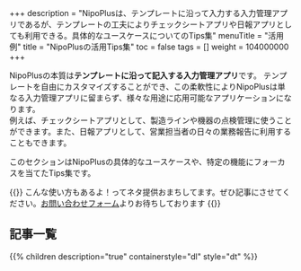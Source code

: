 +++
description = "NipoPlusは、テンプレートに沿って入力する入力管理アプリであるが、テンプレートの工夫によりチェックシートアプリや日報アプリとしても利用できる。具体的なユースケースについてのTips集"
menuTitle = "活用例"
title = "NipoPlusの活用Tips集"
toc = false
tags = []
weight = 104000000
+++

NipoPlusの本質は**テンプレートに沿って記入する入力管理アプリ**です。
テンプレートを自由にカスタマイズすることができ、この柔軟性によりNipoPlusは単なる入力管理アプリに留まらず、様々な用途に応用可能なアプリケーションになります。  
例えば、チェックシートアプリとして、製造ラインや機器の点検管理に使うことができます。また、日報アプリとして、営業担当者の日々の業務報告に利用することもできます。

このセクションはNipoPlusの具体的なユースケースや、特定の機能にフォーカスを当てたTips集です。

{{<alice pos="right" icon="please">}}
こんな使い方もあるよ！ってネタ提供おまちしてます。ぜひ記事にさせてください。[お問い合わせフォーム](/system/inquery/)よりお待ちしております
{{</alice>}}

## 記事一覧

{{% children description="true" containerstyle="dl" style="dt" %}}
